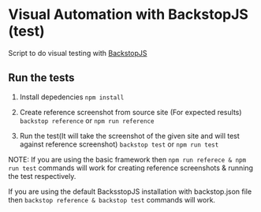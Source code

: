 # Visual Automation with BackstopJS (test)
Script to do visual testing with [BackstopJS](https://github.com/garris/BackstopJS)

## Run the tests
1. Install depedencies 
`npm install`

2. Create reference screenshot from source site (For expected results)
`backstop reference` or `npm run reference` 

3. Run the test(It will take the screenshot of the given site and will test against reference screenshot)
`backstop test` or `npm run test`

NOTE: If you are using the basic framework then `npm run referece & npm run test` commands will work for creating reference screenshots & running the test respectively. 

If you are using the default BacksstopJS installation with backstop.json file then `backstop reference & backstop test` commands will work. 

